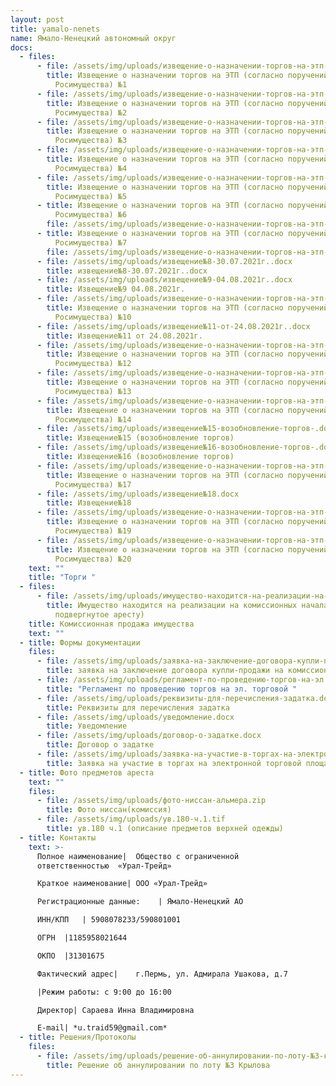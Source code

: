 ```yaml
---
layout: post
title: yamalo-nenets
name: Ямало-Ненецкий автономный округ
docs:
  - files:
      - file: /assets/img/uploads/извещение-о-назначении-торгов-на-этп-согласно-поручений-мту-росимущества-№1.docx
        title: Извещение о назначении торгов на ЭТП (согласно поручений МТУ
          Росимущества) №1
      - file: /assets/img/uploads/извещение-о-назначении-торгов-на-этп-согласно-поручений-мту-росимущества-№2.docx
        title: Извещение о назначении торгов на ЭТП (согласно поручений МТУ
          Росимущества) №2
      - file: /assets/img/uploads/извещение-о-назначении-торгов-на-этп-согласно-поручений-мту-росимущества-№3.docx
        title: Извещение о назначении торгов на ЭТП (согласно поручений МТУ
          Росимущества) №3
      - file: /assets/img/uploads/извещение-о-назначении-торгов-на-этп-согласно-поручений-мту-росимущества-№4.docx
        title: Извещение о назначении торгов на ЭТП (согласно поручений МТУ
          Росимущества) №4
      - file: /assets/img/uploads/извещение-о-назначении-торгов-на-этп-согласно-поручений-мту-росимущества-№5.docx
        title: Извещение о назначении торгов на ЭТП (согласно поручений МТУ
          Росимущества) №5
      - title: Извещение о назначении торгов на ЭТП (согласно поручений МТУ
          Росимущества) №6
        file: /assets/img/uploads/извещение-о-назначении-торгов-на-этп-согласно-поручений-мту-росимущества-№6.docx
      - title: Извещение о назначении торгов на ЭТП (согласно поручений МТУ
          Росимущества) №7
        file: /assets/img/uploads/извещение-о-назначении-торгов-на-этп-согласно-поручений-мту-росимущества-№7.docx
      - file: /assets/img/uploads/извещение№8-30.07.2021г..docx
        title: извещение№8-30.07.2021г..docx
      - file: /assets/img/uploads/извещение№9-04.08.2021г..docx
        title: Извещение№9 04.08.2021г.
      - file: /assets/img/uploads/извещение-о-назначении-торгов-на-этп-согласно-поручений-мту-росимущества-№10.docx
        title: Извещение о назначении торгов на ЭТП (согласно поручений МТУ
          Росимущества) №10
      - file: /assets/img/uploads/извещение№11-от-24.08.2021г..docx
        title: Извещение№11 от 24.08.2021г.
      - file: /assets/img/uploads/извещение-о-назначении-торгов-на-этп-согласно-поручений-мту-росимущества-№12.docx
        title: Извещение о назначении торгов на ЭТП (согласно поручений МТУ
          Росимущества) №12
      - file: /assets/img/uploads/извещение-о-назначении-торгов-на-этп-согласно-поручений-мту-росимущества-№13.docx
        title: Извещение о назначении торгов на ЭТП (согласно поручений МТУ
          Росимущества) №13
      - file: /assets/img/uploads/извещение-о-назначении-торгов-на-этп-согласно-поручений-мту-росимущества-№14.docx
        title: Извещение о назначении торгов на ЭТП (согласно поручений МТУ
          Росимущества) №14
      - file: /assets/img/uploads/извещение№15-возобновление-торгов-.docx
        title: Извещение№15 (возобновление торгов)
      - file: /assets/img/uploads/извещение№16-возобновление-торгов-.docx
        title: Извещение№16 (возобновление торгов)
      - file: /assets/img/uploads/извещение-о-назначении-торгов-на-этп-согласно-поручений-мту-росимущества-№17.docx
        title: Извещение о назначении торгов на ЭТП (согласно поручений МТУ
          Росимущества) №17
      - file: /assets/img/uploads/извещение№18.docx
        title: Извещение№18
      - file: /assets/img/uploads/извещение-о-назначении-торгов-на-этп-согласно-поручений-мту-росимущества-№19.docx
        title: Извещение о назначении торгов на ЭТП (согласно поручений МТУ
          Росимущества) №19
      - file: /assets/img/uploads/извещение-о-назначении-торгов-на-этп-согласно-поручений-мту-росимущества-№20.docx
        title: Извещение о назначении торгов на ЭТП (согласно поручений МТУ
          Росимущества) №20
    text: ""
    title: "Торги "
  - files:
      - file: /assets/img/uploads/имущество-находится-на-реализации-на-комиссионных-началах-имущество-подвергнутое-аресту-.docx
        title: Имущество находится на реализации на комиссионных началах (имущество
          подвергнутое аресту)
    title: Комиссионная продажа имущества
    text: ""
  - title: Формы документации
    files:
      - file: /assets/img/uploads/заявка-на-заключение-договора-купли-продажи-на-комиссионных-началах.docx
        title: заявка на заключение договора купли-продажи на комиссионных началах
      - file: /assets/img/uploads/регламент-по-проведению-торгов-на-эл.-торговой-.doc
        title: "Регламент по проведению торгов на эл. торговой "
      - file: /assets/img/uploads/реквизиты-для-перечисления-задатка.docx
        title: Реквизиты для перечисления задатка
      - file: /assets/img/uploads/уведомление.docx
        title: Уведомление
      - file: /assets/img/uploads/договор-о-задатке.docx
        title: Договор о задатке
      - file: /assets/img/uploads/заявка-на-участие-в-торгах-на-электронной-торговой-площадке.docx
        title: Заявка на участие в торгах на электронной торговой площадке
  - title: Фото предметов ареста
    text: ""
    files:
      - file: /assets/img/uploads/фото-ниссан-альмера.zip
        title: Фото ниссан(комиссия)
      - file: /assets/img/uploads/ув.180-ч.1.tif
        title: ув.180 ч.1 (описание предметов верхней одежды)
  - title: Контакты
    text: >-
      Полное наименование| 	Общество с ограниченной
      ответственностью  «Урал-Трейд»

      Краткое наименование|	ООО «Урал-Трейд»

      Регистрационные данные:	 | Ямало-Ненецкий АО

      ИНН/КПП	| 5908078233/590801001

      ОГРН	|1185958021644

      ОКПО	|31301675

      Фактический адрес|	г.Пермь, ул. Адмирала Ушакова, д.7

      |Режим работы: с 9:00 до 16:00

      Директор|	Сараева Инна Владимировна

      E-mail| *u.traid59@gmail.com*
  - title: Решения/Протоколы
    files:
      - file: /assets/img/uploads/решение-об-аннулировании-по-лоту-№3-крылова.pdf
        title: Решение об аннулировании по лоту №3 Крылова
---
```

